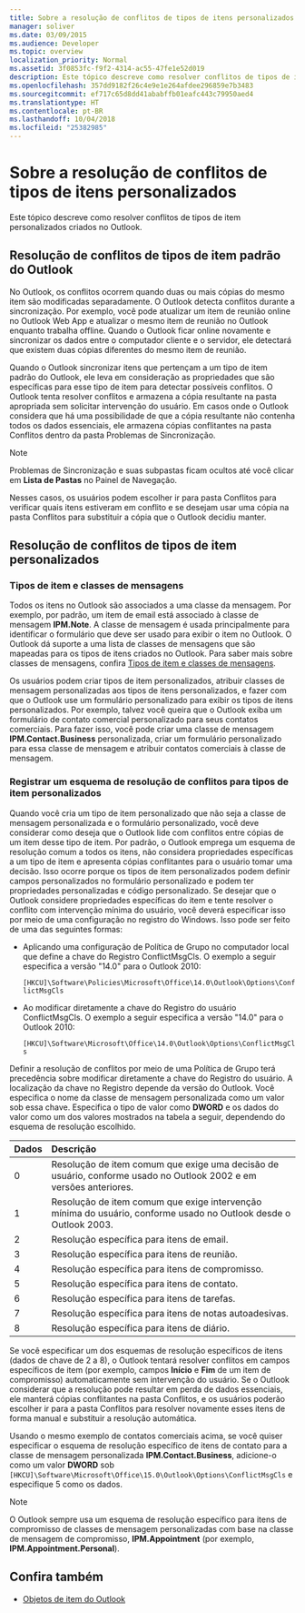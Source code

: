 ```yaml
---
title: Sobre a resolução de conflitos de tipos de itens personalizados
manager: soliver
ms.date: 03/09/2015
ms.audience: Developer
ms.topic: overview
localization_priority: Normal
ms.assetid: 3f0853fc-f9f2-4314-ac55-47fe1e52d019
description: Este tópico descreve como resolver conflitos de tipos de item personalizados criados no Outlook.
ms.openlocfilehash: 357dd9182f26c4e9e1e264afdee296859e7b3483
ms.sourcegitcommit: ef717c65d8dd41ababffb01eafc443c79950aed4
ms.translationtype: HT
ms.contentlocale: pt-BR
ms.lasthandoff: 10/04/2018
ms.locfileid: "25382985"
---
```

# <a name="about-conflict-resolution-for-custom-item-types"></a>Sobre a resolução de conflitos de tipos de itens personalizados

Este tópico descreve como resolver conflitos de tipos de item personalizados criados no Outlook.
  
## <a name="conflict-resolution-for-standard-outlook-item-types"></a>Resolução de conflitos de tipos de item padrão do Outlook

No Outlook, os conflitos ocorrem quando duas ou mais cópias do mesmo item são modificadas separadamente. O Outlook detecta conflitos durante a sincronização. Por exemplo, você pode atualizar um item de reunião online no Outlook Web App e atualizar o mesmo item de reunião no Outlook enquanto trabalha offline. Quando o Outlook ficar online novamente e sincronizar os dados entre o computador cliente e o servidor, ele detectará que existem duas cópias diferentes do mesmo item de reunião.
  
Quando o Outlook sincronizar itens que pertençam a um tipo de item padrão do Outlook, ele leva em consideração as propriedades que são específicas para esse tipo de item para detectar possíveis conflitos. O Outlook tenta resolver conflitos e armazena a cópia resultante na pasta apropriada sem solicitar intervenção do usuário. Em casos onde o Outlook considera que há uma possibilidade de que a cópia resultante não contenha todos os dados essenciais, ele armazena cópias conflitantes na pasta Conflitos dentro da pasta Problemas de Sincronização. 
  
> [!NOTE]
> Problemas de Sincronização e suas subpastas ficam ocultos até você clicar em **Lista de Pastas** no Painel de Navegação. 
  
Nesses casos, os usuários podem escolher ir para pasta Conflitos para verificar quais itens estiveram em conflito e se desejam usar uma cópia na pasta Conflitos para substituir a cópia que o Outlook decidiu manter.
  
## <a name="conflict-resolution-for-custom-item-types"></a>Resolução de conflitos de tipos de item personalizados

### <a name="item-types-and-message-classes"></a>Tipos de item e classes de mensagens
  
Todos os itens no Outlook são associados a uma classe da mensagem. Por exemplo, por padrão, um item de email está associado à classe de mensagem **IPM.Note**. A classe de mensagem é usada principalmente para identificar o formulário que deve ser usado para exibir o item no Outlook. O Outlook dá suporte a uma lista de classes de mensagens que são mapeadas para os tipos de itens criados no Outlook. Para saber mais sobre classes de mensagens, confira [Tipos de item e classes de mensagens](https://msdn.microsoft.com/library/15b709cc-7486-b6c7-88a3-4a4d8e0ab292%28Office.15%29.aspx). 
  
Os usuários podem criar tipos de item personalizados, atribuir classes de mensagem personalizadas aos tipos de itens personalizados, e fazer com que o Outlook use um formulário personalizado para exibir os tipos de itens personalizados. Por exemplo, talvez você queira que o Outlook exiba um formulário de contato comercial personalizado para seus contatos comerciais. Para fazer isso, você pode criar uma classe de mensagem **IPM.Contact.Business** personalizada, criar um formulário personalizado para essa classe de mensagem e atribuir contatos comerciais à classe de mensagem. 
  
### <a name="registering-a-conflict-resolution-scheme-for-custom-item-types"></a>Registrar um esquema de resolução de conflitos para tipos de item personalizados
  
Quando você cria um tipo de item personalizado que não seja a classe de mensagem personalizada e o formulário personalizado, você deve considerar como deseja que o Outlook lide com conflitos entre cópias de um item desse tipo de item. Por padrão, o Outlook emprega um esquema de resolução comum a todos os itens, não considera propriedades específicas a um tipo de item e apresenta cópias conflitantes para o usuário tomar uma decisão. Isso ocorre porque os tipos de item personalizados podem definir campos personalizados no formulário personalizado e podem ter propriedades personalizadas e código personalizado. Se desejar que o Outlook considere propriedades específicas do item e tente resolver o conflito com intervenção mínima do usuário, você deverá especificar isso por meio de uma configuração no registro do Windows. Isso pode ser feito de uma das seguintes formas: 
  
- Aplicando uma configuração de Política de Grupo no computador local que define a chave do Registro ConflictMsgCls. O exemplo a seguir especifica a versão "14.0" para o Outlook 2010: 
  
   `[HKCU]\Software\Policies\Microsoft\Office\14.0\Outlook\Options\ConflictMsgCls`
    
- Ao modificar diretamente a chave do Registro do usuário ConflictMsgCls. O exemplo a seguir especifica a versão "14.0" para o Outlook 2010: 
  
   `[HKCU]\Software\Microsoft\Office\14.0\Outlook\Options\ConflictMsgCls`
    
Definir a resolução de conflitos por meio de uma Política de Grupo terá precedência sobre modificar diretamente a chave do Registro do usuário. A localização da chave no Registro depende da versão do Outlook. Você especifica o nome da classe de mensagem personalizada como um valor sob essa chave. Especifica o tipo de valor como **DWORD** e os dados do valor como um dos valores mostrados na tabela a seguir, dependendo do esquema de resolução escolhido. 
  
|Dados  | Descrição  |
|:-----|:-----|
|0  <br/> |Resolução de item comum que exige uma decisão de usuário, conforme usado no Outlook 2002 e em versões anteriores.  <br/> |
|1  <br/> |Resolução de item comum que exige intervenção mínima do usuário, conforme usado no Outlook desde o Outlook 2003.  <br/> |
|2  <br/> |Resolução específica para itens de email.  <br/> |
|3  <br/> |Resolução específica para itens de reunião.  <br/> |
|4  <br/> |Resolução específica para itens de compromisso.  <br/> |
|5  <br/> |Resolução específica para itens de contato.  <br/> |
|6  <br/> |Resolução específica para itens de tarefas.  <br/> |
|7  <br/> |Resolução específica para itens de notas autoadesivas.  <br/> |
|8  <br/> |Resolução específica para itens de diário.  <br/> |
   
Se você especificar um dos esquemas de resolução específicos de itens (dados de chave de 2 a 8), o Outlook tentará resolver conflitos em campos específicos de item (por exemplo, campos **Início** e **Fim** de um item de compromisso) automaticamente sem intervenção do usuário. Se o Outlook considerar que a resolução pode resultar em perda de dados essenciais, ele manterá cópias conflitantes na pasta Conflitos, e os usuários poderão escolher ir para a pasta Conflitos para resolver novamente esses itens de forma manual e substituir a resolução automática. 
  
Usando o mesmo exemplo de contatos comerciais acima, se você quiser especificar o esquema de resolução específico de itens de contato para a classe de mensagem personalizada **IPM.Contact.Business**, adicione-o como um valor **DWORD** sob `[HKCU]\Software\Microsoft\Office\15.0\Outlook\Options\ConflictMsgCls` e especifique 5 como os dados. 
  
> [!NOTE]
> O Outlook sempre usa um esquema de resolução específico para itens de compromisso de classes de mensagem personalizadas com base na classe de mensagem de compromisso, **IPM.Appointment** (por exemplo, **IPM.Appointment.Personal**). 
  
## <a name="see-also"></a>Confira também

- [Objetos de item do Outlook](https://msdn.microsoft.com/library/6ea4babf-facf-4018-ef5a-4a484e55153a%28Office.15%29.aspx)

